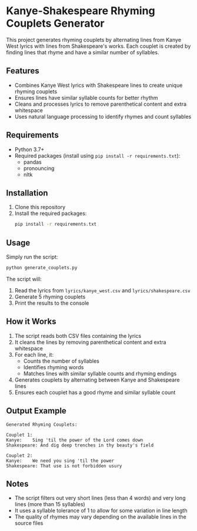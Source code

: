 # Kanye-Shakespeare Rhyming Couplets Generator

This project generates rhyming couplets by alternating lines from Kanye West lyrics with lines from Shakespeare's works. Each couplet is created by finding lines that rhyme and have a similar number of syllables.

## Features

- Combines Kanye West lyrics with Shakespeare lines to create unique rhyming couplets
- Ensures lines have similar syllable counts for better rhythm
- Cleans and processes lyrics to remove parenthetical content and extra whitespace
- Uses natural language processing to identify rhymes and count syllables

## Requirements

- Python 3.7+
- Required packages (install using `pip install -r requirements.txt`):
  - pandas
  - pronouncing
  - nltk

## Installation

1. Clone this repository
2. Install the required packages:
   ```bash
   pip install -r requirements.txt
   ```

## Usage

Simply run the script:
```bash
python generate_couplets.py
```

The script will:
1. Read the lyrics from `lyrics/kanye_west.csv` and `lyrics/shakespeare.csv`
2. Generate 5 rhyming couplets
3. Print the results to the console

## How it Works

1. The script reads both CSV files containing the lyrics
2. It cleans the lines by removing parenthetical content and extra whitespace
3. For each line, it:
   - Counts the number of syllables
   - Identifies rhyming words
   - Matches lines with similar syllable counts and rhyming endings
4. Generates couplets by alternating between Kanye and Shakespeare lines
5. Ensures each couplet has a good rhyme and similar syllable count

## Output Example

```
Generated Rhyming Couplets:

Couplet 1:
Kanye:    Sing 'til the power of the Lord comes down
Shakespeare: And dig deep trenches in thy beauty's field

Couplet 2:
Kanye:    We need you sing 'til the power
Shakespeare: That use is not forbidden usury
```

## Notes

- The script filters out very short lines (less than 4 words) and very long lines (more than 15 syllables)
- It uses a syllable tolerance of 1 to allow for some variation in line length
- The quality of rhymes may vary depending on the available lines in the source files 